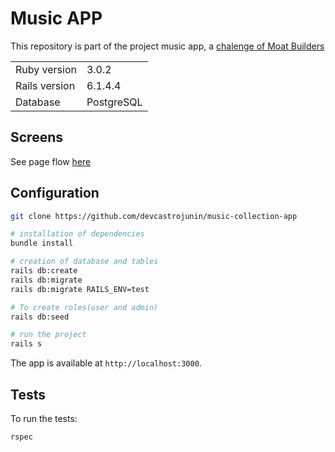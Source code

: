 # Music APP

This repository is part of the project music app, a [chalenge of Moat Builders](https://gitlab.com/-/snippets/2167416)
<table>
  <tr>
    <td>Ruby version</td>
    <td>
      3.0.2
    </td>
  </tr>
  <tr>
    <td>Rails version</td>
    <td>
      6.1.4.4
    </td>
  </tr>
  <tr>
    <td>Database</td>
    <td>
      PostgreSQL
    </td>
  </tr>
</table>

## Screens
See page flow [here](https://www.dropbox.com/s/gnmsypb2seusr36/2022-01-12_09h26_35.gif)

## Configuration

```bash
git clone https://github.com/devcastrojunin/music-collection-app

# installation of dependencies
bundle install

# creation of database and tables
rails db:create
rails db:migrate
rails db:migrate RAILS_ENV=test

# To create roles(user and admin)
rails db:seed

# run the project
rails s
```

The app is available at `http://localhost:3000`.


## Tests

To run the tests:

```bash
rspec
```
